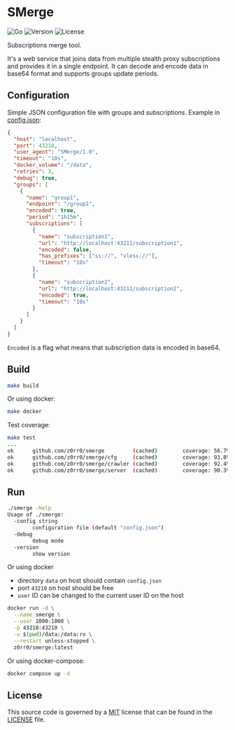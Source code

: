 # SMerge

![Go](https://github.com/z0rr0/smerge/workflows/Go/badge.svg)
![Version](https://img.shields.io/github/tag/z0rr0/smerge.svg)
![License](https://img.shields.io/github/license/z0rr0/smerge.svg)

Subscriptions merge tool.

It's a web service that joins data from multiple stealth proxy subscriptions and provides it in a single endpoint.
It can decode and encode data in base64 format and supports groups update periods.

## Configuration

Simple JSON configuration file with groups and subscriptions.
Example in [config.json](https://github.com/z0rr0/smerge/blob/main/config.json):

```json
{
  "host": "localhost",
  "port": 43210,
  "user_agent": "SMerge/1.0",
  "timeout": "10s",
  "docker_volume": "/data",
  "retries": 3,
  "debug": true,
  "groups": [
    {
      "name": "group1",
      "endpoint": "/group1",
      "encoded": true,
      "period": "1h15m",
      "subscriptions": [
        {
          "name": "subscription1",
          "url": "http://localhost:43211/subscription1",
          "encoded": false,
          "has_prefixes": ["ss://", "vless://"],
          "timeout": "10s"
        },
        {
          "name": "subscription2",
          "url": "http://localhost:43212/subscription2",
          "encoded": true,
          "timeout": "10s"
        }
      ]
    }
  ]
}

```

`Encoded` is a flag what means that subscription data is encoded in base64.

## Build

```bash
make build
```

Or using docker:

```bash
make docker
```

Test coverage:

```bash
make test
...
ok      github.com/z0rr0/smerge         (cached)        coverage: 56.7% of statements
ok      github.com/z0rr0/smerge/cfg     (cached)        coverage: 93.8% of statements
ok      github.com/z0rr0/smerge/crawler (cached)        coverage: 92.4% of statements
ok      github.com/z0rr0/smerge/server  (cached)        coverage: 90.3% of statements
```

## Run

```bash
./smerge -help
Usage of ./smerge:
  -config string
        configuration file (default "config.json")
  -debug
        debug mode
  -version
        show version
```

Or using docker

- directory `data` on host should contain `config.json`
- port `43210` on host should be free
- `user` ID can be changed to the current user ID on the host

```bash
docker run -d \
  --name smerge \
  --user 1000:1000 \
  -p 43210:43210 \
  -v $(pwd)/data:/data:ro \
  --restart unless-stopped \
  z0rr0/smerge:latest
```

Or using docker-compose:

```bash
docker compose up -d
```

## License

This source code is governed by a [MIT](https://opensource.org/license/MIT)
license that can be found in the [LICENSE](https://github.com/z0rr0/smerge/blob/main/LICENSE) file.
